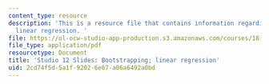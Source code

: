 ```yaml
---
content_type: resource
description: 'This is a resource file that contains information regarding bootstrapping;
  linear regression. '
file: https://ol-ocw-studio-app-production.s3.amazonaws.com/courses/18-05-introduction-to-probability-and-statistics-spring-2014/2cd74f5d5a1f92026e67a06a6492a0bd_MIT18_05S14_studio12_slides.pdf
file_type: application/pdf
resourcetype: Document
title: 'Studio 12 Slides: Bootstrapping; linear regression'
uid: 2cd74f5d-5a1f-9202-6e67-a06a6492a0bd
---
```

